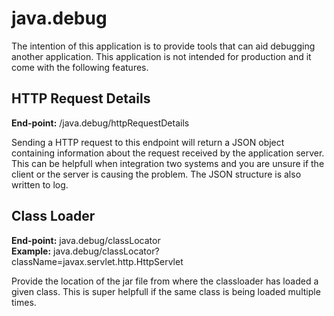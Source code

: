 # java.debug

The intention of this application is to provide tools that can aid debugging another application. This application is not intended for production and it come with the following features.

## HTTP Request Details

__End-point:__ /java.debug/httpRequestDetails  

Sending a HTTP request to this endpoint will return a JSON object containing information about the request received by the application server. This can be helpfull when integration two systems and you are unsure if the client or the server is causing the problem. The JSON structure is also written to log.

## Class Loader

__End-point:__ java.debug/classLocator  
__Example:__ java.debug/classLocator?className=javax.servlet.http.HttpServlet  

Provide the location of the jar file from where the classloader has loaded a given class. This is super helpfull if the same class is being loaded multiple times.
